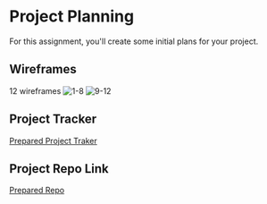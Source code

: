 # Project Planning
For this assignment, you'll create some initial plans for your project.

## Wireframes
12 wireframes
![1-8](/57025417749__B4AC27C9-CD23-4DFC-ABFD-24F6962233F8.JPG)
![9-12](/57025420051__C316587A-5244-4DA4-8F55-25D320EAF70C.JPG)

## Project Tracker
[Prepared Project Traker](https://www.pivotaltracker.com/n/projects/2238426)

## Project Repo Link
[Prepared Repo](https://github.com/e11ie/Prepared-java.git)
